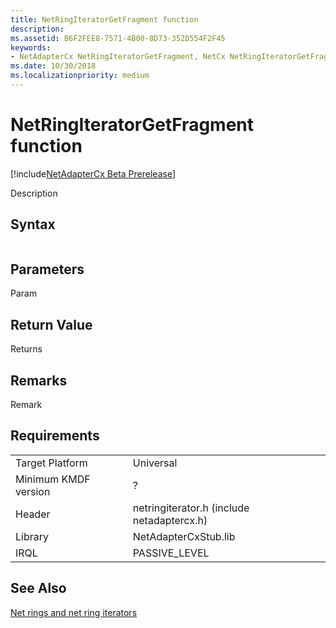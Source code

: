 ```yaml
---
title: NetRingIteratorGetFragment function
description: 
ms.assetid: B6F2FEE8-7571-4B00-8D73-352D554F2F45
keywords:
- NetAdapterCx NetRingIteratorGetFragment, NetCx NetRingIteratorGetFragment
ms.date: 10/30/2018
ms.localizationpriority: medium
---
```


# NetRingIteratorGetFragment function

[!include[NetAdapterCx Beta Prerelease](../netcx-beta-prerelease.md)]

Description

## Syntax

```cpp

```

## Parameters

Param

## Return Value

Returns 

## Remarks

Remark

## Requirements

|  |  |
| --- | --- |
| Target Platform | Universal |
| Minimum KMDF version | ? |
| Header | netringiterator.h (include netadaptercx.h) |
| Library | NetAdapterCxStub.lib |
| IRQL | PASSIVE_LEVEL |

## See Also

[Net rings and net ring iterators](net-rings-and-net-ring-iterators.md)
